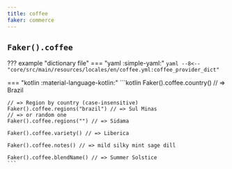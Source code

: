 ```yaml
---
title: coffee
faker: commerce
---
```


## `Faker().coffee`

??? example "dictionary file"
    === "yaml :simple-yaml:"
        ```yaml
        --8<-- "core/src/main/resources/locales/en/coffee.yml:coffee_provider_dict"
        ```

=== "kotlin :material-language-kotlin:"
    ```kotlin
    Faker().coffee.country() // => Brazil

    // => Region by country (case-insensitive)
    Faker().coffee.regions("brazil") // => Sul Minas
    // => or random one
    Faker().coffee.regions("") // => Sidama

    Faker().coffee.variety() // => Liberica

    Faker().coffee.notes() // => mild silky mint sage dill

    Faker().coffee.blendName() // => Summer Solstice
    ```
